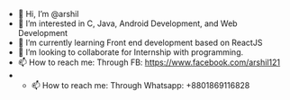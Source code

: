 - 👋 Hi, I’m @arshil
- 👀 I’m interested in C, Java, Android Development, and Web Development
- 🌱 I’m currently learning Front end development based on ReactJS
- 💞️ I’m looking to collaborate for Internship with programming.
- 📫 How to reach me: Through FB: https://www.facebook.com/arshil121
- - 📫 How to reach me: Through Whatsapp: +8801869116828

<!---
arshil121/arshil121 is a ✨ special ✨ repository because its `README.md` (this file) appears on your GitHub profile.
You can click the Preview link to take a look at your changes.
--->

